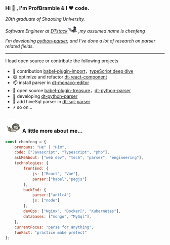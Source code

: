 ### Hi 👋 , I'm ProfBramble & I ❤️ code.
<p><em>20th graduate of Shaoxing University.</em></p>
<p><em>Software Engineer at <a href="https://github.com/DTStack">DTstack</a><img src="./codingCat.gif" width="30"> ,my assumed name is chenfeng
</em></p>
<p><em>I'm developing <a href="https://github.com/DTStack/dt-python-parser">python-parser</a>, and I've done a lot of research on parser related fields.</em></p>

----
I lead open source or contribute the following projects
- 👯 contribution [babel-plugin-import](https://github.com/ant-design/babel-plugin-import)，[typeScript deep dive](https://github.com/jkchao/typescript-book-chinese)
- 😄 optimize and refactor [dt-react-component](https://github.com/DTStack/dt-react-component)
- 📫 install parser in [dt-monaco-editor](https://github.com/DTStack/dt-react-monaco-editor)
- 🤔 open source [babel-plugin-treasure](https://github.com/DTStack/babel-plugin-treasure)，[dt-python-parser](https://github.com/DTStack/dt-python-parser)
- 🌱 developing [dt-python-parser](https://github.com/DTStack/dt-python-parser)
- 🌱 add hiveSql parser in [dt-sql-parser](https://github.com/DTStack/dt-sql-parser)
- ⚡ so on...

### <img src="./flyCat.gif" width="50"> A little more about me...  
```javascript
const chenfeng = {
    pronouns: "He" | "Him",
    code: ["Javascript", "Typescript", "php"],
    askMeAbout: ["web dev", "tech", "parser", "engineering"],
    technologies: {
        frontEnd: {
            js: ["React", "Vue"],
            parser:["babel","pegjs"]
        },
        backEnd: {
            parser:["antlr4"]
            js: ["node"]
        },
        devOps: ["Nginx", "Docker🐳", "Kubernetes"],
        databases: ["mongo", "MySql"],
    },
    currentFocus: "parse for anything",
    funFact: "practice make prefect"
};
